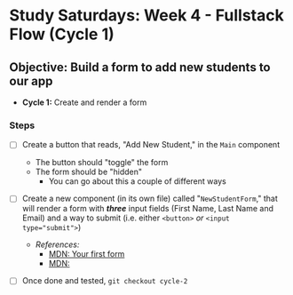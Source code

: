 # Study Saturdays: Week 4 - Fullstack Flow (Cycle 1)

## **Objective:** Build a form to add new students to our app
- **Cycle 1:** Create and render a form

### Steps

- [ ] Create a button that reads, "Add New Student," in the `Main` component
  - The button should "toggle" the form
  - The form should be "hidden"
    - You can go about this a couple of different ways
- [ ] Create a new component (in its own file) called "`NewStudentForm`," that will render a form with ***three*** input fields (First Name, Last Name and Email) and a way to submit (i.e. either `<button>` _or_ `<input type="submit">`)
  - _References:_
    - [MDN: Your first form](https://developer.mozilla.org/en-US/docs/Learn/Forms/Your_first_form)
    - [MDN: <form>](https://developer.mozilla.org/en-US/docs/Web/HTML/Element/form)
- [ ] Once done and tested, `git checkout cycle-2`

